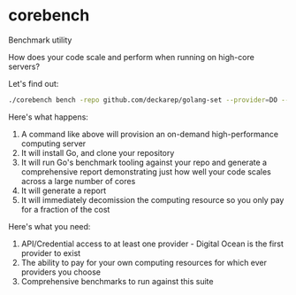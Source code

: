 # corebench
Benchmark utility

How does your code scale and perform when running on high-core servers?

Let's find out:

```sh
./corebench bench -repo github.com/deckarep/golang-set --provider=DO --token=XXX --cpu=1,2,4,8,16,32,64,128
```

Here's what happens:
1. A command like above will provision an on-demand high-performance computing server
2. It will install Go, and clone your repository
3. It will run Go's benchmark tooling against your repo and generate a comprehensive report demonstrating just how well your code scales across a large number of cores
4. It will generate a report
5. It will immediately decomission the computing resource so you only pay for a fraction of the cost

Here's what you need:
1. API/Credential access to at least one provider - Digital Ocean is the first provider to exist
2. The ability to pay for your own computing resources for which ever providers you choose
3. Comprehensive benchmarks to run against this suite
